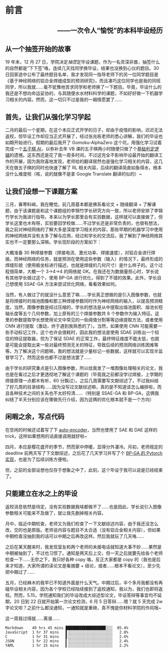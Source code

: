 # 前言

<h2 align="right">——一次令人“愉悦”的本科毕设经历</h2>

## 从一个抽签开始的故事

19 年末，12 月 27 日，学院决定*抽签*定毕设课题，作为一名资深非酋，抽签什么的自然都是“下下签”咯，连续几天找同学换毕设，结果也没换到心仪的题目。30 日回家途中公布了最终题目名单，我才发现同一指导老师下的另一位同学题目是《基于神经网络的铝合金焊缝成型的预测研究》，而且凑巧这位同学也是我的同班同学，所以我就……毫不犹豫地苦求同学和老师换了一下题目。毕竟，毕设什么的我还是不想向命运妥协的，与其随便水水材料科学的课题，不如好好做一下机器学习相关的内容。然而，这一切只不过是我的一厢情愿罢了……

## 首先，让我们从强化学习学起

二月的最后一个星期，在这个本应正式开学的日子，却由于疫情的影响，迟迟无法返校，但毕设工作却应当正式开展了，经过张兆栋老师的悉心讲解，我们的毕设也如期开始进行。假期的最后我开了 Gomoku-AlphaZero 这个坑，用强化学习试着完成一个[五子棋 AI](https://github.com/cattidea/gomoku-alphazero)，以弥补去年 VB 课的五子棋两小时随便只做了个[基础判定逻辑](https://github.com/SigureMo/notev/tree/master/Codes/VB/06_five_in_a_row)的遗憾。这东西还是花了我一周多时间，不过这完全不影响毕设最开始的翻译工作的开展，因为我欣喜地发现，老师给的翻译居然也是强化学习相关的内容，这几天在做五子棋的同时也快速了解了 RL 相关内容，后续的翻译简直如鱼得水，根本没什么难度啦（咳，说的就像不是拿 Google Translate 翻译的似的）~

## 让我们设想一下课题方案

三月，春寒料峭，我在睡觉。前几周基本都是佛系看论文 + 随缘翻译 + 了解课题，由于该课题是和这个课题组的李锦竹学长研究方向一致，所以老师安排了李锦竹学长为我进行指导。本来以为学长那里会有实验数据，这样就可以直接做了，但学长这里也木有呀，实验要回学校做……不过学长还是非常负责的，也很有想法，我之前对神经网络的了解大多是深度学习相关的内容，那些早期的机器学习中使用的神经网络并没有太多了解与应用，经过和学长的交流后，我了解到了神经网络其实也不一定要那么深嘛。学长现阶段的方案如下：

大概准备 30 种焊接参数（焊接电流、激光功率、焊接速度），对铝合金进行焊接。而神经网络的任务，就是预测在使用这些参数（输入）的情况下，最终形成的焊缝形貌（使用极坐标进行描述，也就是焊缝的几何尺寸）是什么样子的。这个过程很简单，大概一个 3->4->4 的网络就 OK。在我还在为数据量担心时，学长说有其他学长做过这个，使用 BP-GA 进行优化，得到了不错的效果。此外，学长自己想使用 SSAE-GA 方法来尝试优化网络，看看效果如何。

当然，有人做过了的就没什么意思了嘛……学长真正想做的是引入图像参数，也就是将焊接时的熔池图像和那三种焊接参数同时作为神经网络的输入，以提高预测精度。当然，图像参数是经过压缩的，学长的想法是从中提取出熔池面积、熔池长短轴长度等五个几何参数，加上原有的三个焊接参数共 8 个参数作为输入特征。这里的参数提取学长想使用论文中常见的一些阈值分割等等边缘提取方法，或者使用 CNN 进行提取（激动，终于遇到我熟悉的了）。当然，如果使用 CNN 可能需要一些手动标记工作，这个也许会很耗时，因此我的想法是使用 SDAE 训练出一个较佳的特征提取器，但为了保证 SDAE 的正常工作，最终特征维度不能太低，也就是可能会提取出来一些对最终预测无关的特征，导致后续的预测网络训练困难等等。为了解决这个问题嘛，我的想法就是少量标记一些数据，这样就可以实现半监督学习了。然而这些也都不过是想法罢了……

由于学长的研究重点是引入图像参数，所以给我发了一堆图像处理相关的论文，我也是在看过之后才更透彻地了解这个课题的（毕竟我之前都没学过焊接，上学期的焊接原理一点都木有听，60 分飘过）。之后几周需要写文献综述了，不过我纠结了好几周的目录结构……因为没写过文献综述嘛，真的是不知道该怎么编排啦，而且各种技术之间的关系也不太好捋清……（特别是 SSAE-GA 和 BP-GA，这俩我纠结了半天分别应该在哪做先行介绍，因为这俩的优化根本就不是一个方向）

## 闲暇之余，写点代码

在空闲的时候还试着写了下 [auto-encoder](../../algorithms/auto_encoder.py)，当然也使用了 SAE 和 DAE 这样的 trick，这样如果想用的话直接调用就好啦~

四月，本应是樱花盛开的季节，然而家中停暖，显得分外凄冷。月初，老师规定的 deadline 前两天写了下文献综述，之后花了几天学习并写了个 [BP-GA 的 Pytorch 实现](https://github.com/cattidea/bp-ga-pytorch)，也是为了后续训练方便啦。

但，之前的全部设想也仅存于想象之中了，此刻，这个毕设于我可以说是已经结束了。

## 只能建立在水之上的毕设

返校消息依然是待定，没有实验数据我啥都做不了……也是因此，学长说引入图像参数相关可能来不及做了，就让我先删掉相关内容。

月中，临近中期检查，老师又为我们检查了一下文献综述内容，由于我还没怎么改，交的也是原版。老师说内容与题目不太合适（没有铝合金相关内容），但如果中期检查没抽到我的话可以中期之后再改这样。然后我就玩了几天咯……

之后在某天醒来时，我发现室友和两个老师的未接电话就知道大事不妙……果然是中期被抽到了，不过也习惯了。通知是两天后上交，但一天之后就要先给各个老师检查一下……无奈之下，我只好各种 copy 咯，反正大家都是 copy 的（我也是后来才知道，大家所谓的读论文是看摘要 + 结论，或者……根本不看论文），至少先把中期过了……

五月，已经麻木的我早已不知道外面是什么天气。中期过后，半个多月我都没有再碰毕设相关内容，因为各个学校已经陆续接到了返校通知，我以为，我们也即将返校。然而，5.15，学院通知我们的毕设改成大综述型论文，毕设答辩等事宜均不延期，20 日到 22 日就开始第一次论文检测，6 月 5 日答辩……嗯？就 5 天完成 2w 字论文呗？之前什么都没通知，一通知就是重磅，真不愧是你材料学院的作风哦~

这一周我过得就……离谱……

```
Markdown    49 hrs 45 mins █████████████████▉░░░  85.4%
JavaScript  1 hr 37 mins   ▌░░░░░░░░░░░░░░░░░░░░   2.8%
C           1 hr 31 mins   ▌░░░░░░░░░░░░░░░░░░░░   2.6%
JSON        1 hr 22 mins   ▍░░░░░░░░░░░░░░░░░░░░   2.4%
YAML        1 hr 15 mins   ▍░░░░░░░░░░░░░░░░░░░░   2.2%
```

